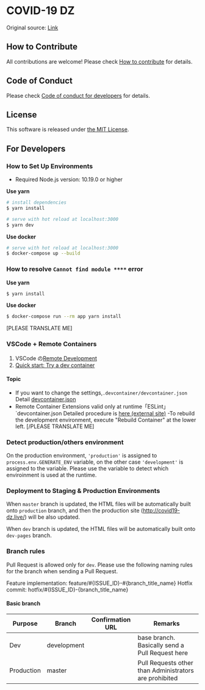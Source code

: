 # COVID-19 DZ

Original source: [Link](https://github.com/tokyo-metropolitan-gov/covid19)

## How to Contribute

All contributions are welcome!
Please check [How to contribute](./CONTRIBUTING.md) for details.

## Code of Conduct

Please check [Code of conduct for developers](./CODE_OF_CONDUCT.md) for details.

## License

This software is released under [the MIT License](./../../LICENSE.txt).

## For Developers

### How to Set Up Environments

- Required Node.js version: 10.19.0 or higher

**Use yarn**

```bash
# install dependencies
$ yarn install

# serve with hot reload at localhost:3000
$ yarn dev
```

**Use docker**

```bash
# serve with hot reload at localhost:3000
$ docker-compose up --build
```

### How to resolve `Cannot find module ****` error

**Use yarn**

```bash
$ yarn install
```

**Use docker**

```bash
$ docker-compose run --rm app yarn install
```

[PLEASE TRANSLATE ME]

### VSCode + Remote Containers

1. VSCode の[Remote Development](https://marketplace.visualstudio.com/items?itemName=ms-vscode-remote.vscode-remote-extensionpack)
2. [Quick start: Try a dev container](https://code.visualstudio.com/docs/remote/containers#_quick-start-try-a-dev-container)

#### Topic

- If you want to change the settings,`.devcontainer/devcontainer.json`
  Detail [devcontainer.json](https://code.visualstudio.com/docs/remote/containers#_devcontainerjson-reference)
- Remote Container Extensions valid only at runtime「ESLint」`devcontainer.json
  Detailed procedure is [here (external site)](https://code.visualstudio.com/docs/remote/containers#_managing-extensions)
  -To rebuild the development environment, execute "Rebuild Container" at the lower left.
  [/PLEASE TRANSLATE ME]

### Detect production/others environment

On the production environment, `'production'` is assigned to `process.env.GENERATE_ENV` variable, on the other case `'development'` is assigned to the variable.
Please use the variable to detect which enviroinment is used at the runtime.

### Deployment to Staging & Production Environments

When `master` branch is updated, the HTML files will be automatically built onto `production` branch,
and then the production site (http://covid19-dz.live/) will be also updated.

When `dev` branch is updated, the HTML files will be automatically built onto `dev-pages` branch.

### Branch rules

Pull Request is allowed only for `dev`.
Please use the following naming rules for the branch when sending a Pull Request.

Feature implementation: feature/#{ISSUE_ID}-#{branch_title_name}
Hotfix commit: hotfix/#{ISSUE_ID}-{branch_title_name}

#### Basic branch

| Purpose       | Branch      | Confirmation URL                       | Remarks                                                                                         |
| ------------- | ----------- | -------------------------------------- | ----------------------------------------------------------------------------------------------- |
| Dev           | development |                                        | base branch. Basically send a Pull Request here                   |
| Production    | master      | | Pull Requests other than Administrators are prohibited                                          |
